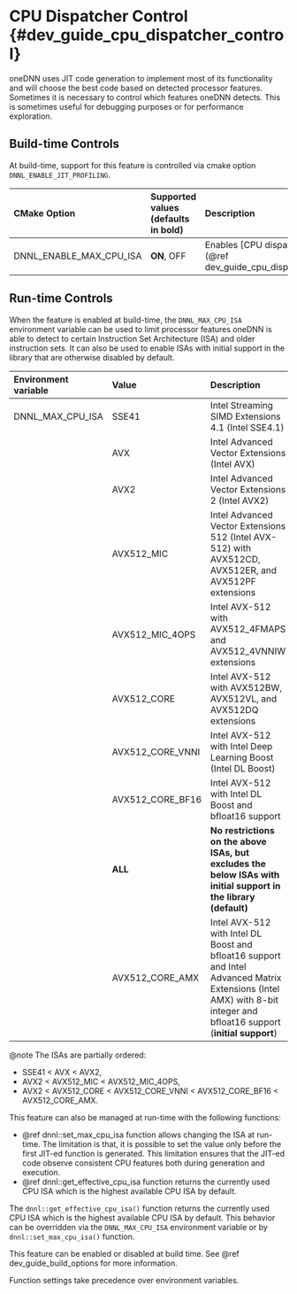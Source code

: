 CPU Dispatcher Control {#dev_guide_cpu_dispatcher_control}
==========================================================

oneDNN uses JIT code generation to implement most of its functionality and will
choose the best code based on detected processor features. Sometimes it is
necessary to control which features oneDNN detects. This is sometimes useful for
debugging purposes or for performance exploration.

## Build-time Controls

At build-time, support for this feature is controlled via cmake option
`DNNL_ENABLE_JIT_PROFILING`.

| CMake Option                | Supported values (defaults in bold) | Description
| :---                        | :---                                | :---
| DNNL_ENABLE_MAX_CPU_ISA     | **ON**, OFF                         | Enables [CPU dispatcher controls](@ref dev_guide_cpu_dispatcher_control)

## Run-time Controls

When the feature is enabled at build-time, the `DNNL_MAX_CPU_ISA` environment
variable can be used to limit processor features oneDNN is able to detect to
certain Instruction Set Architecture (ISA) and older instruction sets. It can
also be used to enable ISAs with initial support in the library that are
otherwise disabled by default.

| Environment variable | Value            | Description
| :---                 | :---             | :---
| DNNL_MAX_CPU_ISA     | SSE41            | Intel Streaming SIMD Extensions 4.1 (Intel SSE4.1)
|                      | AVX              | Intel Advanced Vector Extensions (Intel AVX)
|                      | AVX2             | Intel Advanced Vector Extensions 2 (Intel AVX2)
|                      | AVX512_MIC       | Intel Advanced Vector Extensions 512 (Intel AVX-512) with AVX512CD, AVX512ER, and AVX512PF extensions
|                      | AVX512_MIC_4OPS  | Intel AVX-512 with AVX512_4FMAPS and AVX512_4VNNIW extensions
|                      | AVX512_CORE      | Intel AVX-512 with AVX512BW, AVX512VL, and AVX512DQ extensions
|                      | AVX512_CORE_VNNI | Intel AVX-512 with Intel Deep Learning Boost (Intel DL Boost)
|                      | AVX512_CORE_BF16 | Intel AVX-512 with Intel DL Boost and bfloat16 support
|                      | **ALL**          | **No restrictions on the above ISAs, but excludes the below ISAs with initial support in the library (default)**
|                      | AVX512_CORE_AMX  | Intel AVX-512 with Intel DL Boost and bfloat16 support and Intel Advanced Matrix Extensions (Intel AMX) with 8-bit integer and bfloat16 support (**initial support**)

@note The ISAs are partially ordered:
* SSE41 < AVX < AVX2,
* AVX2 < AVX512_MIC < AVX512_MIC_4OPS,
* AVX2 < AVX512_CORE < AVX512_CORE_VNNI < AVX512_CORE_BF16 < AVX512_CORE_AMX.

This feature can also be managed at run-time with the following functions:
* @ref dnnl::set_max_cpu_isa function allows changing the ISA at run-time.
The limitation is that, it is possible to set the value only before the first
JIT-ed function is generated. This limitation ensures that the JIT-ed code
observe consistent CPU features both during generation and execution.
* @ref dnnl::get_effective_cpu_isa function returns the currently used CPU ISA
which is the highest available CPU ISA by default.


The `dnnl::get_effective_cpu_isa()` function returns the currently used CPU ISA
which is the highest available CPU ISA by default. This behavior can be
overridden via the `DNNL_MAX_CPU_ISA` environment variable or by
`dnnl::set_max_cpu_isa()` function.

This feature can be enabled or disabled at build time. See @ref
dev_guide_build_options for more information.

Function settings take precedence over environment variables.
